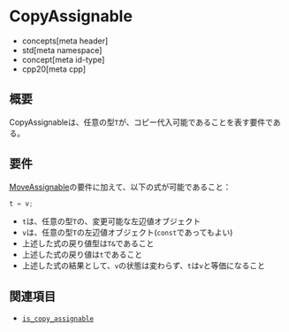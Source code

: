 # CopyAssignable
* concepts[meta header]
* std[meta namespace]
* concept[meta id-type]
* cpp20[meta cpp]

## 概要
CopyAssignableは、任意の型`T`が、コピー代入可能であることを表す要件である。


## 要件
[MoveAssignable](MoveAssignable.md)の要件に加えて、以下の式が可能であること：

```cpp
t = v;
```

- `t`は、任意の型`T`の、変更可能な左辺値オブジェクト
- `v`は、任意の型`T`の左辺値オブジェクト(`const`であってもよい)
- 上述した式の戻り値型は`T&`であること
- 上述した式の戻り値は`t`であること
- 上述した式の結果として、`v`の状態は変わらず、`t`は`v`と等価になること


## 関連項目
- [`is_copy_assignable`](/reference/type_traits/is_copy_assignable.md)

